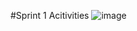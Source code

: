 #Sprint 1 Acitivities
![image](https://github.com/chris-temoni/chris-temoni/assets/61665260/c25d4ce0-83fa-4fa4-b137-351abb4e8459)
